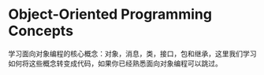 # Object-Oriented Programming Concepts

学习面向对象编程的核心概念：对象，消息，类，接口，包和继承，这里我们学习如何将这些概念转变成代码，如果你已经熟悉面向对象编程可以跳过。

